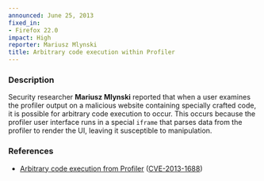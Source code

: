 ```yaml
---
announced: June 25, 2013
fixed_in:
- Firefox 22.0
impact: High
reporter: Mariusz Mlynski
title: Arbitrary code execution within Profiler
---
```


<h3>Description</h3>

<p>Security researcher <strong>Mariusz Mlynski</strong> reported that when a
user examines the profiler output on a malicious website containing specially
crafted code, it is possible for arbitrary code execution to occur. This occurs
because the profiler user interface runs in a special <code>iframe</code> that
parses data from the profiler to render the UI, leaving it susceptible to
manipulation.</p>

<h3>References</h3>

<ul>
  <li><a href="https://bugzilla.mozilla.org/show_bug.cgi?id=873966">
       Arbitrary code execution from Profiler</a> (<a href="http://cve.mitre.org/cgi-bin/cvename.cgi?name=CVE-2013-1688" class="ex-ref">CVE-2013-1688</a>)</li>
</ul>



